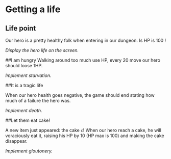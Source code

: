 # Getting a life

## Life point
Our hero is a pretty healthy folk when entering in our dungeon. Is HP is 100 !

*Display the hero life on the screen.*

##I am hungry
Walking around too much use HP, every 20 move our hero should loose 1HP.

*Implement starvation.*

##It is a tragic life

When our hero health goes negative, the game should end stating how much of a failure the hero was.

*Implement death.*

##Let them eat cake!

A new item just appeared: the cake `c`! When our hero reach a cake, he will voraciously eat it, raising his HP by 10 (HP max is 100) and making the cake disappear.

*Implement gloutonery.*
